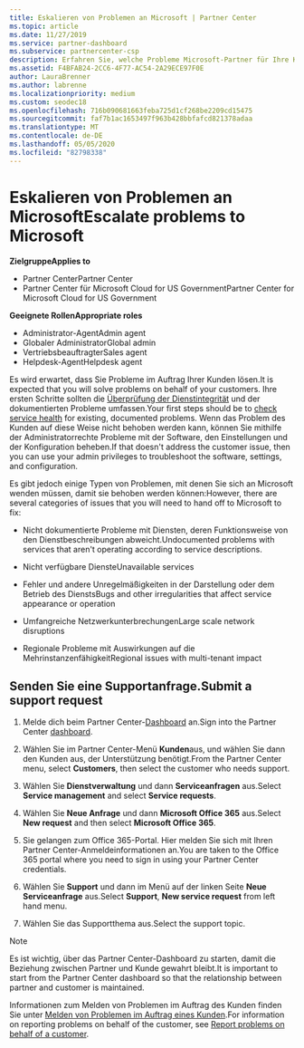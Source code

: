 ```yaml
---
title: Eskalieren von Problemen an Microsoft | Partner Center
ms.topic: article
ms.date: 11/27/2019
ms.service: partner-dashboard
ms.subservice: partnercenter-csp
description: Erfahren Sie, welche Probleme Microsoft-Partner für Ihre Kunden selbst lösen und welche Probleme Sie an Microsoft eskalieren müssen.
ms.assetid: F4BFAB24-2CC6-4F77-AC54-2A29ECE97F0E
author: LauraBrenner
ms.author: labrenne
ms.localizationpriority: medium
ms.custom: seodec18
ms.openlocfilehash: 716b090681663feba725d1cf268be2209cd15475
ms.sourcegitcommit: faf7b1ac1653497f963b428bbfafcd821378adaa
ms.translationtype: MT
ms.contentlocale: de-DE
ms.lasthandoff: 05/05/2020
ms.locfileid: "82798338"
---
```

# <a name="escalate-problems-to-microsoft"></a><span data-ttu-id="94b16-103">Eskalieren von Problemen an Microsoft</span><span class="sxs-lookup"><span data-stu-id="94b16-103">Escalate problems to Microsoft</span></span>

<span data-ttu-id="94b16-104">**Zielgruppe**</span><span class="sxs-lookup"><span data-stu-id="94b16-104">**Applies to**</span></span>

- <span data-ttu-id="94b16-105">Partner Center</span><span class="sxs-lookup"><span data-stu-id="94b16-105">Partner Center</span></span>
- <span data-ttu-id="94b16-106">Partner Center für Microsoft Cloud for US Government</span><span class="sxs-lookup"><span data-stu-id="94b16-106">Partner Center for Microsoft Cloud for US Government</span></span>

<span data-ttu-id="94b16-107">**Geeignete Rollen**</span><span class="sxs-lookup"><span data-stu-id="94b16-107">**Appropriate roles**</span></span>

- <span data-ttu-id="94b16-108">Administrator-Agent</span><span class="sxs-lookup"><span data-stu-id="94b16-108">Admin agent</span></span>
- <span data-ttu-id="94b16-109">Globaler Administrator</span><span class="sxs-lookup"><span data-stu-id="94b16-109">Global admin</span></span>
- <span data-ttu-id="94b16-110">Vertriebsbeauftragter</span><span class="sxs-lookup"><span data-stu-id="94b16-110">Sales agent</span></span>
- <span data-ttu-id="94b16-111">Helpdesk-Agent</span><span class="sxs-lookup"><span data-stu-id="94b16-111">Helpdesk agent</span></span>

<span data-ttu-id="94b16-112">Es wird erwartet, dass Sie Probleme im Auftrag Ihrer Kunden lösen.</span><span class="sxs-lookup"><span data-stu-id="94b16-112">It is expected that you will solve problems on behalf of your customers.</span></span> <span data-ttu-id="94b16-113">Ihre ersten Schritte sollten die [Überprüfung der Dienstintegrität](check-service-health.md) und der dokumentierten Probleme umfassen.</span><span class="sxs-lookup"><span data-stu-id="94b16-113">Your first steps should be to [check service health](check-service-health.md) for existing, documented problems.</span></span> <span data-ttu-id="94b16-114">Wenn das Problem des Kunden auf diese Weise nicht behoben werden kann, können Sie mithilfe der Administratorrechte Probleme mit der Software, den Einstellungen und der Konfiguration beheben.</span><span class="sxs-lookup"><span data-stu-id="94b16-114">If that doesn't address the customer issue, then you can use your admin privileges to troubleshoot the software, settings, and configuration.</span></span>

<span data-ttu-id="94b16-115">Es gibt jedoch einige Typen von Problemen, mit denen Sie sich an Microsoft wenden müssen, damit sie behoben werden können:</span><span class="sxs-lookup"><span data-stu-id="94b16-115">However, there are several categories of issues that you will need to hand off to Microsoft to fix:</span></span>

- <span data-ttu-id="94b16-116">Nicht dokumentierte Probleme mit Diensten, deren Funktionsweise von den Dienstbeschreibungen abweicht.</span><span class="sxs-lookup"><span data-stu-id="94b16-116">Undocumented problems with services that aren't operating according to service descriptions.</span></span>

- <span data-ttu-id="94b16-117">Nicht verfügbare Dienste</span><span class="sxs-lookup"><span data-stu-id="94b16-117">Unavailable services</span></span>

- <span data-ttu-id="94b16-118">Fehler und andere Unregelmäßigkeiten in der Darstellung oder dem Betrieb des Diensts</span><span class="sxs-lookup"><span data-stu-id="94b16-118">Bugs and other irregularities that affect service appearance or operation</span></span>

- <span data-ttu-id="94b16-119">Umfangreiche Netzwerkunterbrechungen</span><span class="sxs-lookup"><span data-stu-id="94b16-119">Large scale network disruptions</span></span>

- <span data-ttu-id="94b16-120">Regionale Probleme mit Auswirkungen auf die Mehrinstanzenfähigkeit</span><span class="sxs-lookup"><span data-stu-id="94b16-120">Regional issues with multi-tenant impact</span></span>

## <a name="submit-a-support-request"></a><span data-ttu-id="94b16-121">Senden Sie eine Supportanfrage.</span><span class="sxs-lookup"><span data-stu-id="94b16-121">Submit a support request</span></span>

1. <span data-ttu-id="94b16-122">Melde dich beim Partner Center-[Dashboard](https://partner.microsoft.com/dashboard) an.</span><span class="sxs-lookup"><span data-stu-id="94b16-122">Sign into the Partner Center [dashboard](https://partner.microsoft.com/dashboard).</span></span>

2. <span data-ttu-id="94b16-123">Wählen Sie im Partner Center-Menü **Kunden**aus, und wählen Sie dann den Kunden aus, der Unterstützung benötigt.</span><span class="sxs-lookup"><span data-stu-id="94b16-123">From the Partner Center menu, select **Customers**, then select the customer who needs support.</span></span>

3. <span data-ttu-id="94b16-124">Wählen Sie **Dienstverwaltung** und dann **Serviceanfragen** aus.</span><span class="sxs-lookup"><span data-stu-id="94b16-124">Select **Service management** and select **Service requests**.</span></span>

4. <span data-ttu-id="94b16-125">Wählen Sie **Neue Anfrage** und dann **Microsoft Office 365** aus.</span><span class="sxs-lookup"><span data-stu-id="94b16-125">Select **New request** and then select **Microsoft Office 365**.</span></span>

5. <span data-ttu-id="94b16-126">Sie gelangen zum Office 365-Portal. Hier melden Sie sich mit Ihren Partner Center-Anmeldeinformationen an.</span><span class="sxs-lookup"><span data-stu-id="94b16-126">You are taken to the Office 365 portal where you need to sign in using your Partner Center credentials.</span></span>

6. <span data-ttu-id="94b16-127">Wählen Sie **Support** und dann im Menü auf der linken Seite **Neue Serviceanfrage** aus.</span><span class="sxs-lookup"><span data-stu-id="94b16-127">Select **Support**, **New service request** from left hand menu.</span></span>

7. <span data-ttu-id="94b16-128">Wählen Sie das Supportthema aus.</span><span class="sxs-lookup"><span data-stu-id="94b16-128">Select the support topic.</span></span>

>[!NOTE]
><span data-ttu-id="94b16-129">Es ist wichtig, über das Partner Center-Dashboard zu starten, damit die Beziehung zwischen Partner und Kunde gewahrt bleibt.</span><span class="sxs-lookup"><span data-stu-id="94b16-129">It is important to start from the Partner Center dashboard so that the relationship between partner and customer is maintained.</span></span> 


<span data-ttu-id="94b16-130">Informationen zum Melden von Problemen im Auftrag des Kunden finden Sie unter [Melden von Problemen im Auftrag eines Kunden](report-problems-on-behalf-of-a-customer.md).</span><span class="sxs-lookup"><span data-stu-id="94b16-130">For information on reporting problems on behalf of the customer, see [Report problems on behalf of a customer](report-problems-on-behalf-of-a-customer.md).</span></span>

 

 



